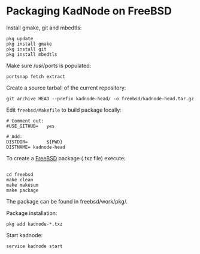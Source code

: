 # Packaging KadNode on FreeBSD

Install gmake, git and mbedtls:

```
pkg update
pkg install gmake
pkg install git
pkg install mbedtls
```

Make sure /usr/ports is populated:

```
portsnap fetch extract
```

Create a source tarball of the current repository:

```
git archive HEAD --prefix kadnode-head/ -o freebsd/kadnode-head.tar.gz
```

Edit `freebsd/Makefile` to build package locally:
```
# Comment out:
#USE_GITHUB=   yes

# Add:
DISTDIR=       ${PWD}
DISTNAME= kadnode-head
```

To create a [FreeBSD](https://www.freebsd.org) package (.txz file) execute:

```

cd freebsd
make clean
make makesum
make package
```

The package can be found in freebsd/work/pkg/.

Package installation:
```
pkg add kadnode-*.txz
```

Start kadnode:
```
service kadnode start
```
